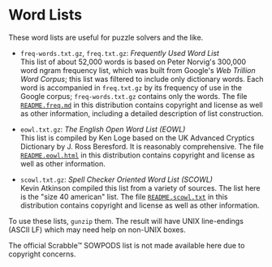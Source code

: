 # Word Lists

These word lists are useful for puzzle solvers and the like.

* `freq-words.txt.gz`, `freq.txt.gz`: *Frequently Used Word List*  
  This list of about 52,000 words is based on Peter
  Norvig's 300,000 word ngram frequency list, which was
  built from Google's *Web Trillion Word Corpus*; this list
  was filtered to include only dictionary words. Each word
  is accompanied in `freq.txt.gz` by its frequency of use in
  the Google corpus; `freq-words.txt.gz` contains only the
  words. The file [`README.freq.md`](README.freq.md) in this
  distribution contains copyright and license as well as
  other information, including a detailed description of
  list construction.

* `eowl.txt.gz`: *The English Open Word List (EOWL)*  
  This list is compiled by Ken Loge based on the UK Advanced
  Cryptics Dictionary by J. Ross Beresford. It is reasonably
  comprehensive. The file
  [`README.eowl.html`](README.eowl.html) in this
  distribution contains copyright and license as well as
  other information.

* `scowl.txt.gz`: *Spell Checker Oriented Word List (SCOWL)*  
  Kevin Atkinson compiled this list from a variety of
  sources. The list here is the "size 40 american" list.
  The file [`README.scowl.txt`](README.scowl.txt) in this
  distribution contains copyright and license as well as
  other information.

To use these lists, `gunzip` them. The result will have UNIX
line-endings (ASCII LF) which may need help on non-UNIX
boxes.

The official Scrabble&trade; SOWPODS list is not made
available here due to copyright concerns.
